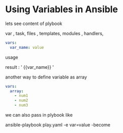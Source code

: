 # Using Variables in Ansible

lets see content of plybook

var , task, files , templates, modules , handlers,

```yml
vars:
  var_name: value
```

usage

result : ' {{var_name}} '

another way to define variable as array

```yaml
vars:
  array:
    - num1
    - num2
    - num3
```

we can also pass in plybook
like

ansible-playbook play.yaml -e var=value -become
